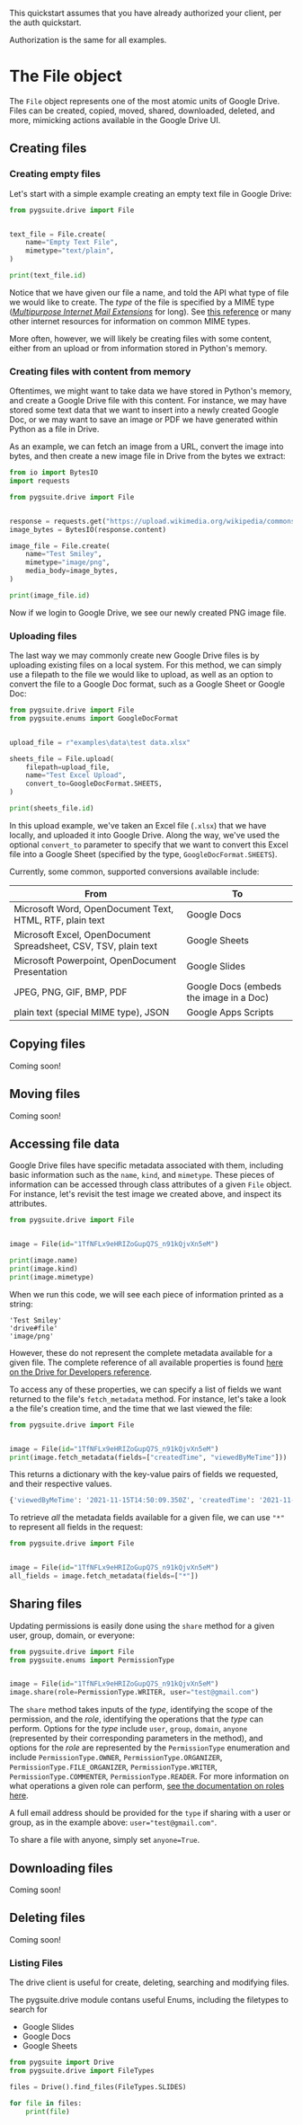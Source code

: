 This quickstart assumes that you have already authorized your client, per the auth quickstart.

Authorization is the same for all examples.


# The File object

The `File` object represents one of the most atomic units of Google Drive. Files can be created, copied, moved, shared, downloaded, deleted, and more, mimicking actions available in the Google Drive UI.

## Creating files

### Creating empty files

Let's start with a simple example creating an empty text file in Google Drive:

```python
from pygsuite.drive import File


text_file = File.create(
    name="Empty Text File",
    mimetype="text/plain",
)

print(text_file.id)
```

Notice that we have given our file a name, and told the API what type of file we would like to create. The _type_ of the file is specified by a MIME type ([_Multipurpose Internet Mail Extensions_](https://developer.mozilla.org/en-US/docs/Web/HTTP/Basics_of_HTTP/MIME_types) for long). See [this reference](https://developer.mozilla.org/en-US/docs/Web/HTTP/Basics_of_HTTP/MIME_types/Common_types) or many other internet resources for information on common MIME types.

More often, however, we will likely be creating files with some content, either from an upload or from information stored in Python's memory.

### Creating files with content from memory

Oftentimes, we might want to take data we have stored in Python's memory, and create a Google Drive file with this content. For instance, we may have stored some text data that we want to insert into a newly created Google Doc, or we may want to save an image or PDF we have generated within Python as a file in Drive.

As an example, we can fetch an image from a URL, convert the image into bytes, and then create a new image file in Drive from the bytes we extract:

```python
from io import BytesIO
import requests

from pygsuite.drive import File


response = requests.get("https://upload.wikimedia.org/wikipedia/commons/thumb/e/e0/SNice.svg/1280px-SNice.svg.png")
image_bytes = BytesIO(response.content)

image_file = File.create(
    name="Test Smiley",
    mimetype="image/png",
    media_body=image_bytes,
)

print(image_file.id)
```

Now if we login to Google Drive, we see our newly created PNG image file.

### Uploading files

The last way we may commonly create new Google Drive files is by uploading existing files on a local system. For this method, we can simply use a filepath to the file we would like to upload, as well as an option to convert the file to a Google Doc format, such as a Google Sheet or Google Doc:

```python
from pygsuite.drive import File
from pygsuite.enums import GoogleDocFormat


upload_file = r"examples\data\test data.xlsx"

sheets_file = File.upload(
    filepath=upload_file,
    name="Test Excel Upload",
    convert_to=GoogleDocFormat.SHEETS,
)

print(sheets_file.id)
```

In this upload example, we've taken an Excel file (`.xlsx`) that we have locally, and uploaded it into Google Drive. Along the way, we've used the optional `convert_to` parameter to specify that we want to convert this Excel file into a Google Sheet (specified by the type, `GoogleDocFormat.SHEETS`).

Currently, some common, supported conversions available include:

| From                                                            | To                                      |
|-----------------------------------------------------------------|-----------------------------------------|
| Microsoft Word, OpenDocument Text, HTML, RTF, plain text        | Google Docs                             |
| Microsoft Excel, OpenDocument Spreadsheet, CSV, TSV, plain text | Google Sheets                           |
| Microsoft Powerpoint, OpenDocument Presentation                 | Google Slides                           |
| JPEG, PNG, GIF, BMP, PDF                                        | Google Docs (embeds the image in a Doc) |
| plain text (special MIME type), JSON                            | Google Apps Scripts                     |

## Copying files

Coming soon!

## Moving files

Coming soon!

## Accessing file data

Google Drive files have specific metadata associated with them, including basic information such as the `name`, `kind`, and `mimetype`. These pieces of information can be accessed through class attributes of a given `File` object. For instance, let's revisit the test image we created above, and inspect its attributes.

```python
from pygsuite.drive import File


image = File(id="1TfNFLx9eHRIZoGupQ7S_n91kQjvXn5eM")

print(image.name)
print(image.kind)
print(image.mimetype)
```

When we run this code, we will see each piece of information printed as a string:

```
'Test Smiley'
'drive#file'
'image/png'
```

However, these do not represent the complete metadata available for a given file. The complete reference of all available properties is found [here on the Drive for Developers reference](https://developers.google.com/drive/api/v3/reference/files).

To access any of these properties, we can specify a list of fields we want returned to the file's `fetch_metadata` method. For instance, let's take a look a the file's creation time, and the time that we last viewed the file:

```python
from pygsuite.drive import File


image = File(id="1TfNFLx9eHRIZoGupQ7S_n91kQjvXn5eM")
print(image.fetch_metadata(fields=["createdTime", "viewedByMeTime"]))
```

This returns a dictionary with the key-value pairs of fields we requested, and their respective values.

```python
{'viewedByMeTime': '2021-11-15T14:50:09.350Z', 'createdTime': '2021-11-15T14:41:30.745Z'}
```

To retrieve _all_ the metadata fields available for a given file, we can use `"*"` to represent all fields in the request:

```python
from pygsuite.drive import File


image = File(id="1TfNFLx9eHRIZoGupQ7S_n91kQjvXn5eM")
all_fields = image.fetch_metadata(fields=["*"])
```

## Sharing files

Updating permissions is easily done using the `share` method for a given user, group, domain, or everyone:

```python
from pygsuite.drive import File
from pygsuite.enums import PermissionType


image = File(id="1TfNFLx9eHRIZoGupQ7S_n91kQjvXn5eM")
image.share(role=PermissionType.WRITER, user="test@gmail.com")
```

The `share` method takes inputs of the _type_, identifying the scope of the permission, and the _role_, identifying the operations that the _type_ can perform. Options for the _type_ include `user`, `group`, `domain`, `anyone` (represented by their corresponding parameters in the method), and options for the _role_ are represented by the `PermissionType` enumeration and include `PermissionType.OWNER`, `PermissionType.ORGANIZER`, `PermissionType.FILE_ORGANIZER`, `PermissionType.WRITER`, `PermissionType.COMMENTER`, `PermissionType.READER`. For more information on what operations a given role can perform, [see the documentation on roles here](https://developers.google.com/drive/api/v3/ref-roles).

A full email address should be provided for the `type` if sharing with a user or group, as in the example above: `user="test@gmail.com"`.

To share a file with anyone, simply set `anyone=True`.

## Downloading files

Coming soon!

## Deleting files

Coming soon!

### Listing Files
The drive client is useful for create, deleting, searching and modifying files. 

The pygsuite.drive module contans useful Enums, including the filetypes to search for
- Google Slides
- Google Docs
- Google Sheets

```python
from pygsuite import Drive
from pygsuite.drive import FileTypes

files = Drive().find_files(FileTypes.SLIDES)

for file in files:
    print(file)

```